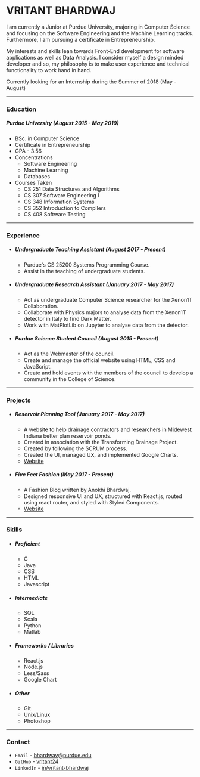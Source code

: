 
# **VRITANT BHARDWAJ**

I am currently a Junior at Purdue University, majoring in Computer Science and focusing on the Software Engineering and the Machine Learning tracks. Furthermore, I am pursuing a certificate in Entrepreneurship. 

My interests and skills lean towards Front-End development for software applications as well as Data Analysis. I consider myself a design minded developer and so, my philosophy is to make user experience and technical functionality to work hand in hand.

Currently looking for an Internship during the Summer of 2018 (May - August)

---
### **Education**
##### **Purdue University** *(August 2015 - May 2019)*
- BSc. in Computer Science
- Certificate in Entrepreneurship
- GPA - 3.56
- Concentrations 
    * Software Engineering
    * Machine Learning
    * Databases
- Courses Taken
    * CS 251 Data Structures and Algorithms
    * CS 307 Software Engineering I
    * CS 348 Information Systems
    * CS 352 Introduction to Compilers
    * CS 408 Software Testing
---
### **Experience**
* ##### **Undergraduate Teaching Assistant** *(August 2017 - Present)*
    - Purdue's CS 25200 Systems Programming Course.
    - Assist in the teaching of undergraduate students.

* ##### **Undergraduate Research Assistant** *(January 2017 - May 2017)*
    - Act as undergraduate Computer Science researcher for the Xenon1T Collaboration.
    - Collaborate with Physics majors to analyse data from the Xenon1T detector in Italy to find Dark Matter.
    - Work with MatPlotLib on Jupyter to analyse data from the detector.

* ##### **Purdue Science Student Council** *(August 2015 - Present)*
    - Act as the Webmaster of the council.
    - Create and manage the official website using HTML, CSS and JavaScript.
    - Create and hold events with the members of the council to develop a community in the College of Science.
---

### **Projects**
* ##### **Reservoir Planning Tool** *(January 2017 - May 2017)*
    - A website to help drainage contractors and researchers in Midewest Indiana better plan reservoir ponds.
    - Created in association with the Transforming Drainage Project.
    - Created by following the SCRUM process.
    - Created the UI, managed UX, and implemented Google Charts.
    - [Website](https://drainage.agriculture.purdue.edu)

* ##### **Five Feet Fashion** *(May 2017 - Present)*
    - A Fashion Blog written by Anokhi Bhardwaj.
    - Designed responsive UI and UX, structured with React.js, routed using react router, and styled with Styled Components.
    - [Website](https://fivefeetfashion.github.io)
    
---

### **Skills**
* ##### **Proficient**
    - C
    - Java
    - CSS
    - HTML
    - Javascript

* ##### **Intermediate**
    - SQL
    - Scala
    - Python
    - Matlab

* ##### **Frameworks / Libraries**
    - React.js
    - Node.js
    - Less/Sass
    - Google Chart

* ##### **Other**
    - Git
    - Unix/Linux
    - Photoshop
---

### **Contact** 
* `Email` - bhardwav@purdue.edu
* `GitHub` - [vritant24](http://github.com/vritant24)
* `LinkedIn` - [in/vritant-bhardwaj](https://www.linkedin.com/in/vritant-bhardwaj/)
